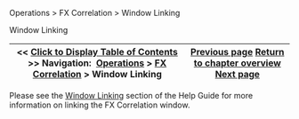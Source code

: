 ﻿


Operations \> FX Correlation \> Window Linking






















Window Linking







| \<\< [Click to Display Table of Contents](window-linking-fx-correlation.md) \>\> **Navigation:**     [Operations](operations.md) \> [FX Correlation](fx-correlation.md) \> Window Linking | [Previous page](fx-correlation-properties.md) [Return to chapter overview](fx-correlation.md) [Next page](historical_data_manager.md) |
| --- | --- |











Please see the [Window Linking](linking_windows.md) section of the Help Guide for more information on linking the FX Correlation window.








